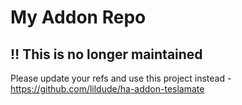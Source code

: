 # My Addon Repo

## ‼️ This is no longer maintained

Please update your refs and use this project instead - https://github.com/lildude/ha-addon-teslamate

